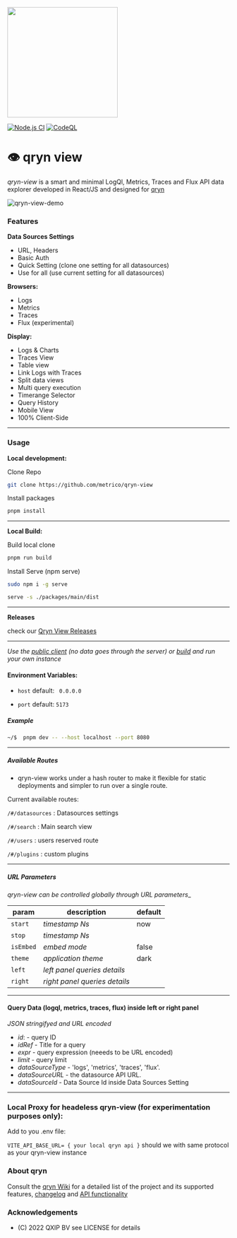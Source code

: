 <a href="https://qryn.cloud" target="_blank"><img src='https://user-images.githubusercontent.com/1423657/218816262-e0e8d7ad-44d0-4a7d-9497-0d383ed78b83.png' width=250></a>

[![Node.js CI](https://github.com/metrico/cloki-view/actions/workflows/ci-release.yml/badge.svg)](https://github.com/metrico/cloki-view/actions/workflows/ci-release.yml)
[![CodeQL](https://github.com/metrico/cloki-view/actions/workflows/codeql-scanner.yml/badge.svg)](https://github.com/metrico/cloki-view/actions/workflows/codeql-scanner.yml)


# :eye: qryn view

*qryn-view* is a smart and minimal LogQl, Metrics, Traces and Flux API data explorer developed in React/JS and designed for [qryn](https://qryn.dev)

![qryn-view-demo](https://user-images.githubusercontent.com/1423657/200136242-f4133229-ee7c-45e0-8228-8734cf56140a.gif)

<!--
<img src="https://user-images.githubusercontent.com/1423657/152640509-82d7704a-4e9a-4a2b-9b7e-1819984c7581.png"/><img src="https://user-images.githubusercontent.com/1423657/155608224-8654694b-b999-4781-994a-5a87e39dfddf.png" /><img src="https://user-images.githubusercontent.com/1423657/182931606-4bffa314-1aef-4712-8229-716e43e4efc3.png" />
-->

### Features

**Data Sources Settings**
- URL, Headers
- Basic Auth
- Quick Setting (clone one setting for all datasources)
- Use for all (use current setting for all datasources)
  
**Browsers:** 
- Logs
- Metrics
- Traces
- Flux (experimental)

**Display:**  
- Logs & Charts
- Traces View
- Table view
- Link Logs with Traces
- Split data views
- Multi query execution
- Timerange Selector
- Query History
- Mobile View
- 100% Client-Side

------------
### Usage



**Local development:** 

Clone Repo 

```bash 
git clone https://github.com/metrico/qryn-view
```

Install packages
```bash 
pnpm install 
```
---

**Local Build:**

Build local clone
```bash
pnpm run build 
```
Install Serve (npm serve)
```bash
sudo npm i -g serve

serve -s ./packages/main/dist
```
---

**Releases**
 
 check our [Qryn View Releases](https://github.com/metrico/qryn-view/releases)


---




_Use the [public client](https://view.cloki.org) _(no data goes through the server)_ or [build](BUILD.md) and run your own instance_

#### Environment Variables:

- ``host`` default: `` 0.0.0.0``

- ``port`` default: ``5173``


##### Example 
```bash
~/$  pnpm dev -- --host localhost --port 8080
```
------------

##### Available Routes

- qryn-view works under a hash router to make it flexible for static deployments and simpler to run over a single route.

Current available routes: 

`/#/datasources` : Datasources settings


`/#/search` : Main search view


`/#/users` : users reserved route


`/#/plugins` : custom plugins 

------------

##### URL Parameters


_qryn-view can be controlled globally through URL parameters__



| param | description | default |
|-------|-------------|---------|
| `start`   | _timestamp Ns_  | now |
| `stop`     | _timestamp Ns_  | |
| `isEmbed` | _embed mode_   | false |
| `theme` | _application theme_ | dark |
| `left` | _left panel queries details_ | |
| `right` | _right panel queries details_ | |


------------

#### Query Data (logql, metrics, traces, flux) inside left or right panel
_JSON stringifyed and URL encoded_

- *id*: - query ID
- *idRef* - Title for a query
- *expr* - query expression (neeeds to be URL encoded)
- *limit* - query limit
- *dataSourceType* - 'logs', 'metrics', 'traces', 'flux'.
- *dataSourceURL* - the datasource API URL.
- *dataSourceId* - Data Source Id inside Data Sources Setting

------------

### Local Proxy for headeless qryn-view (for experimentation purposes only): 

Add to you .env file: 

`VITE_API_BASE_URL= { your local qryn api }`
should we with same protocol as your qryn-view instance 

### About qryn

Consult the [qryn Wiki](https://github.com/metrico/qryn/wiki/LogQL-Supported-Queries) for a detailed list of the project and its supported features, [changelog](https://github.com/metrico/qryn/wiki/Changelog) and [API functionality](https://github.com/metrico/qryn/wiki/HTTP-API)

### Acknowledgements
- (C) 2022 QXIP BV see LICENSE for details

[^1]: qryn is not affiliated or endorsed by Grafana Labs or ClickHouse Inc. All rights belong to their respective owners.
[^2]: qryn-view is part of the qryn project, licensed under the AGPLv3 LICENSE by QXIP BV


